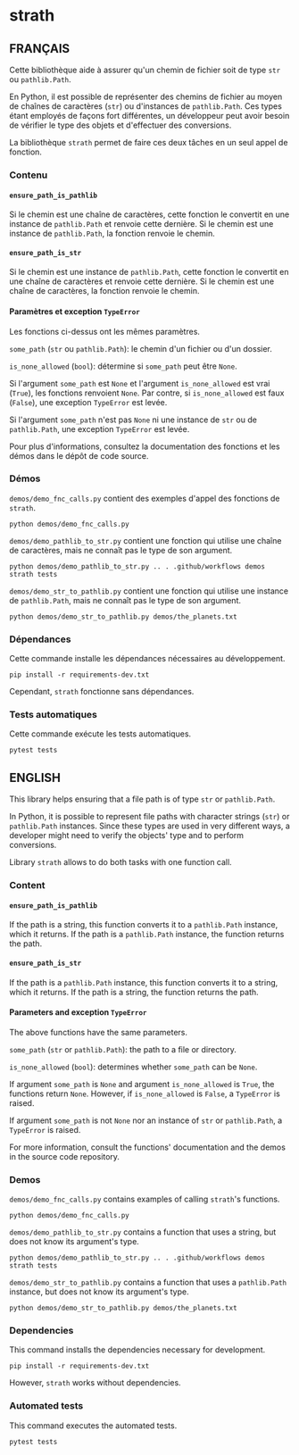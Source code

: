 # strath

## FRANÇAIS

Cette bibliothèque aide à assurer qu'un chemin de fichier soit de type `str` ou
`pathlib.Path`.

En Python, il est possible de représenter des chemins de fichier au moyen de
chaînes de caractères (`str`) ou d'instances de `pathlib.Path`. Ces types
étant employés de façons fort différentes, un développeur peut avoir besoin de
vérifier le type des objets et d'effectuer des conversions.

La bibliothèque `strath` permet de faire ces deux tâches en un seul appel de
fonction.

### Contenu

#### `ensure_path_is_pathlib`

Si le chemin est une chaîne de caractères, cette fonction le convertit en une
instance de `pathlib.Path` et renvoie cette dernière. Si le chemin est une
instance de `pathlib.Path`, la fonction renvoie le chemin.

#### `ensure_path_is_str`

Si le chemin est une instance de `pathlib.Path`, cette fonction le convertit en
une chaîne de caractères et renvoie cette dernière. Si le chemin est une chaîne
de caractères, la fonction renvoie le chemin.

#### Paramètres et exception `TypeError`

Les fonctions ci-dessus ont les mêmes paramètres.

`some_path` (`str` ou `pathlib.Path`): le chemin d'un fichier ou d'un dossier.

`is_none_allowed` (`bool`): détermine si `some_path` peut être `None`.

Si l'argument `some_path` est `None` et l'argument `is_none_allowed` est vrai
(`True`), les fonctions renvoient `None`. Par contre, si `is_none_allowed` est
faux (`False`), une exception `TypeError` est levée.

Si l'argument `some_path` n'est pas `None` ni une instance de `str` ou de
`pathlib.Path`, une exception `TypeError` est levée.

Pour plus d'informations, consultez la documentation des fonctions et les démos
dans le dépôt de code source.

### Démos

`demos/demo_fnc_calls.py` contient des exemples d'appel des fonctions de
`strath`.

```
python demos/demo_fnc_calls.py
```

`demos/demo_pathlib_to_str.py` contient une fonction qui utilise une chaîne de
caractères, mais ne connaît pas le type de son argument.

```
python demos/demo_pathlib_to_str.py .. . .github/workflows demos strath tests
```

`demos/demo_str_to_pathlib.py` contient une fonction qui utilise une instance
de `pathlib.Path`, mais ne connaît pas le type de son argument.

```
python demos/demo_str_to_pathlib.py demos/the_planets.txt
```

### Dépendances

Cette commande installe les dépendances nécessaires au développement.

```
pip install -r requirements-dev.txt
```

Cependant, `strath` fonctionne sans dépendances.

### Tests automatiques

Cette commande exécute les tests automatiques.

```
pytest tests
```

## ENGLISH

This library helps ensuring that a file path is of type `str` or
`pathlib.Path`.

In Python, it is possible to represent file paths with character strings
(`str`) or `pathlib.Path` instances. Since these types are used in very
different ways, a developer might need to verify the objects' type and to
perform conversions.

Library `strath` allows to do both tasks with one function call.

### Content

#### `ensure_path_is_pathlib`

If the path is a string, this function converts it to a `pathlib.Path`
instance, which it returns. If the path is a `pathlib.Path` instance, the
function returns the path.

#### `ensure_path_is_str`

If the path is a `pathlib.Path` instance, this function converts it to a
string, which it returns. If the path is a string, the function returns the
path.

#### Parameters and exception `TypeError`

The above functions have the same parameters.

`some_path` (`str` or `pathlib.Path`): the path to a file or directory.

`is_none_allowed` (`bool`): determines whether `some_path` can be `None`.

If argument `some_path` is `None` and argument `is_none_allowed` is `True`,
the functions return `None`. However, if `is_none_allowed` is `False`, a
`TypeError` is raised.

If argument `some_path` is not `None` nor an instance of `str` or
`pathlib.Path`, a `TypeError` is raised.

For more information, consult the functions' documentation and the demos in the
source code repository.

### Demos

`demos/demo_fnc_calls.py` contains examples of calling `strath`'s functions.

```
python demos/demo_fnc_calls.py
```

`demos/demo_pathlib_to_str.py` contains a function that uses a string,
but does not know its argument's type.

```
python demos/demo_pathlib_to_str.py .. . .github/workflows demos strath tests
```

`demos/demo_str_to_pathlib.py` contains a function that uses a `pathlib.Path`
instance, but does not know its argument's type.

```
python demos/demo_str_to_pathlib.py demos/the_planets.txt
```

### Dependencies

This command installs the dependencies necessary for development.

```
pip install -r requirements-dev.txt
```

However, `strath` works without dependencies.

### Automated tests

This command executes the automated tests.

```
pytest tests
```
